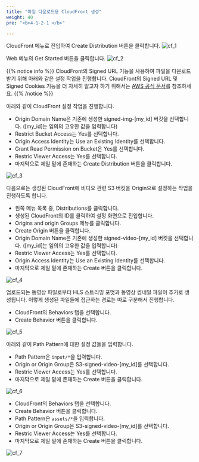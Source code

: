 ```yaml
---
title: "파일 다운로드용 CloudFront 생성"
weight: 40
pre: "<b>4-1-2-1 </b>"

---
```


CloudFront 메뉴로 진입하여 Create Distribution 버튼을 클릭합니다.
![cf_1](/images/cf/cf_1.png)

Web 메뉴의 Get Started 버튼을 클릭합니다.
![cf_2](/images/cf/cf_2.png)

{{% notice info %}}
CloudFront의 Signed URL 기능을 사용하여 파일을 다운로드 받기 위해 아래와 같은 설정 작업을 진행합니다. CloudFront의 Signed URL 및 Signed Cookies 기능을 더 자세히 알고자 하기 위해서는 [AWS 공식 문서](https://docs.aws.amazon.com/AmazonCloudFront/latest/DeveloperGuide/PrivateContent.html)를 참조하세요.
{{% /notice %}}

아래와 같이 CloudFront 설정 작업을 진행합니다.
- Origin Domain Name은 기존에 생성한 signed-img-[my_id] 버킷을 선택합니다. ([my_id]는 임의의 고유한 값을 입력합니다)
- Restrict Bucket Access는 Yes를 선택합니다.
- Origin Access Identity는 Use an Existing Identity를 선택합니다.
- Grant Read Permission on Bucket은 Yes를 선택합니다.
- Restric Viewer Access는 Yes를 선택합니다.
- 마지막으로 제일 밑에 존재하는 Create Distribution 버튼을 클릭합니다.

![cf_3](/images/cf/cf_3.png)

다음으로는 생성된 CloudFront에 비디오 관련 S3 버킷을 Origin으로 설정하는 작업을 진행하도록 합니다.
- 왼쪽 메뉴 목록 중, Distributions를 클릭합니다.
- 생성된 CloudFront의 ID를 클릭하여 설정 화면으로 진입합니다.
- Origins and origin Groups 메뉴를 클릭합니다.
- Create Origin 버튼을 클릭합니다.
- Origin Domain Name은 기존에 생성한 signed-video-[my_id] 버킷을 선택합니다. ([my_id]는 임의의 고유한 값을 입력합니다)
- Restric Viewer Access는 Yes를 선택합니다.
- Origin Access Identity는 Use an Existing Identity를 선택합니다.
- 마지막으로 제일 밑에 존재하는 Create 버튼을 클릭합니다.

![cf_4](/images/cf/cf_4.png)

업로드되는 동영상 파일로부터 HLS 스트리밍 포맷과 동영상 썸네일 파일이 추가로 생성됩니다. 이렇게 생성된 파일들에 접근하는 경로는 따로 구분해서 진행합니다.
- CloudFront의 Behaviors 탭을 선택합니다.
- Create Behavior 버튼을 클릭합니다.

![cf_5](/images/cf/cf_5.png)

아래와 같이 Path Pattern에 대한 설정 값들을 입력합니다.
- Path Pattern은 `input/*`을 입력합니다.
- Origin or Origin Group은 S3-signed-video-[my_id]를 선택합니다.
- Restric Viewer Access는 Yes를 선택합니다.
- 마지막으로 제일 밑에 존재하는 Create 버튼을 클릭합니다.

![cf_6](/images/cf/cf_6.png)
- CloudFront의 Behaviors 탭을 선택합니다.
- Create Behavior 버튼을 클릭합니다.
- Path Pattern은 `assets/*`을 입력합니다.
- Origin or Origin Group은 S3-signed-video-[my_id]를 선택합니다.
- Restric Viewer Access는 Yes를 선택합니다.
- 마지막으로 제일 밑에 존재하는 Create 버튼을 클릭합니다.

![cf_7](/images/cf/cf_7.png)
